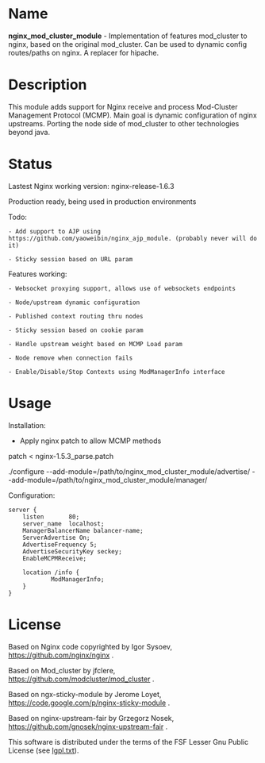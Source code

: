 
Name
====

**nginx_mod_cluster_module** -  Implementation of features mod_cluster to nginx, based on the original mod_cluster. Can be used to dynamic config routes/paths on nginx. A replacer for hipache. 

Description
===========

This module adds support for Nginx receive and process Mod-Cluster Management Protocol (MCMP). Main goal is dynamic 
configuration of nginx upstreams. Porting the node side of mod_cluster to other technologies beyond java.

Status
======

Lastest Nginx working version: nginx-release-1.6.3

Production ready, being used in production environments 

Todo:

	- Add support to AJP using https://github.com/yaoweibin/nginx_ajp_module. (probably never will do it)

	- Sticky session based on URL param

Features working:

	- Websocket proxying support, allows use of websockets endpoints

	- Node/upstream dynamic configuration

	- Published context routing thru nodes

	- Sticky session based on cookie param

	- Handle upstream weight based on MCMP Load param

	- Node remove when connection fails

	- Enable/Disable/Stop Contexts using ModManagerInfo interface

Usage
=====

Installation:

 - Apply nginx patch to allow MCMP methods

patch < nginx-1.5.3_parse.patch

./configure --add-module=/path/to/nginx_mod_cluster_module/advertise/ --add-module=/path/to/nginx_mod_cluster_module/manager/

Configuration:

    server {
        listen       80;
        server_name  localhost;
        ManagerBalancerName balancer-name;
        ServerAdvertise On;
        AdvertiseFrequency 5;
        AdvertiseSecurityKey seckey;
        EnableMCPMReceive;

        location /info {
                ModManagerInfo;
        }
    }


License
=======

Based on Nginx code copyrighted by Igor Sysoev, https://github.com/nginx/nginx .

Based on Mod_cluster by jfclere, https://github.com/modcluster/mod_cluster .

Based on ngx-sticky-module by Jerome Loyet, https://code.google.com/p/nginx-sticky-module .

Based on nginx-upstream-fair by Grzegorz Nosek, https://github.com/gnosek/nginx-upstream-fair . 

This software is distributed under the terms of the FSF Lesser Gnu Public License (see [lgpl.txt](lgpl.txt)).
